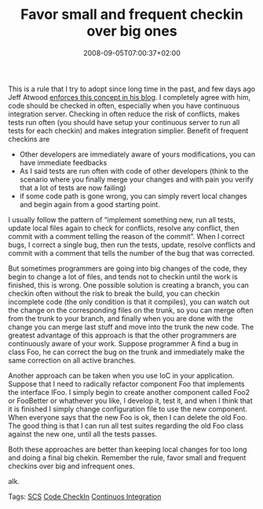 ﻿---
title: "Favor small and frequent checkin over big ones"
description: ""
date: 2008-09-05T07:00:37+02:00
draft: false
tags: [Uncategorized]
categories: [General]
---
This is a rule that I try to adopt since long time in the past, and few days ago Jeff Atwood [enforces this concept in his blog](http://www.codinghorror.com/blog/archives/001165.html). I completely agree with him, code should be checked in often, especially when you have continuous integration server. Checking in often reduce the risk of conflicts, makes tests run often (you should have setup your continuous server to run all tests for each checkin) and makes integration simplier. Benefit of frequent checkins are

- Other developers are immediately aware of yours modifications, you can have immediate feedbacks
- As I said tests are run often with code of other developers (think to the scenario where you finally merge your changes and with pain you verify that a lot of tests are now failing)
- if some code path is gone wrong, you can simply revert local changes and begin again from a good starting point.

I usually follow the pattern of “implement something new, run all tests, update local files again to check for conflicts, resolve any conflict, then commit with a comment telling the reason of the commit”. When I correct bugs, I correct a single bug, then run the tests, update, resolve conflicts and commit with a comment that tells the number of the bug that was corrected.

But sometimes programmers are going into big changes of the code, they begin to change a lot of files, and tends not to checkin until the work is finished, this is wrong. One possible solution is creating a branch, you can checkin often without the risk to break the build, you can checkin incomplete code (the only condition is that it compiles), you can watch out the change on the corresponding files on the trunk, so you can merge often from the trunk to your branch, and finally when you are done with the change you can merge last stuff and move into the trunk the new code. The greatest advantage of this approach is that the other programmers are continuously aware of your work. Suppose programmer A find a bug in class Foo, he can correct the bug on the trunk and immediately make the same correction on all active branches.

Another approach can be taken when you use IoC in your application. Suppose that I need to radically refactor component Foo that implements the interface IFoo. I simply begin to create another component called Foo2 or FooBetter or whathever you like, I develop it, test it, and when I think that it is finished I simply change configuration file to use the new component. When everyone says that the new Foo is ok, then I can delete the old Foo. The good thing is that I can run all test suites regarding the old Foo class against the new one, until all the tests passes.

Both these approaches are better than keeping local changes for too long and doing a final big chekin. Remember the rule, favor small and frequent checkins over big and infrequent ones.

alk.

Tags: [SCS](http://technorati.com/tag/SCS) [Code CheckIn](http://technorati.com/tag/Code%20CheckIn) [Continuos Integration](http://technorati.com/tag/Continuos%20Integration)

<!--dotnetkickit-->
